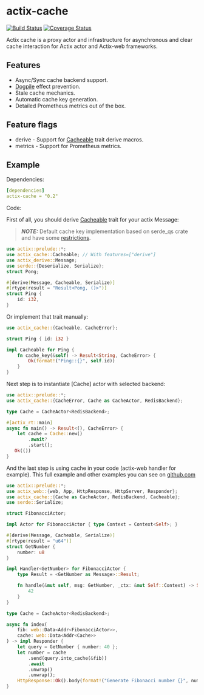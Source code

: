 # actix-cache

[![Build Status](https://travis-ci.org/rambler-digital-solutions/actix-cache.svg?branch=master)](https://travis-ci.org/rambler-digital-solutions/actix-cache)
[![Coverage Status](https://coveralls.io/repos/github/rambler-digital-solutions/actix-cache/badge.svg?branch=master)](https://coveralls.io/github/rambler-digital-solutions/actix-cache?branch=master)

Actix cache is a proxy actor and infrastructure for asynchronous and clear cache interaction for Actix actor and Actix-web frameworks.

## Features
* Async/Sync cache backend support.
* [Dogpile] effect prevention.
* Stale cache mechanics.
* Automatic cache key generation.
* Detailed Prometheus metrics out of the box.

## Feature flags
* derive - Support for [Cacheable] trait derive macros.
* metrics - Support for Prometheus metrics.

## Example

Dependencies:

```yaml
[dependencies]
actix-cache = "0.2"
```

Code:

First of all, you should derive [Cacheable] trait for your actix Message:

> **_NOTE:_** Default cache key implementation based on serde_qs crate
> and have some [restrictions](https://docs.rs/serde_qs/latest/serde_qs/#supported-types).


```rust
use actix::prelude::*;
use actix_cache::Cacheable; // With features=["derive"]
use actix_derive::Message;
use serde::{Deserialize, Serialize};
struct Pong;

#[derive(Message, Cacheable, Serialize)]
#[rtype(result = "Result<Pong, ()>")]
struct Ping {
    id: i32,
}
```
Or implement that trait manually:

```rust
use actix_cache::{Cacheable, CacheError};

struct Ping { id: i32 }

impl Cacheable for Ping {
    fn cache_key(&self) -> Result<String, CacheError> {
        Ok(format!("Ping::{}", self.id))
    }
}
```
Next step is to instantiate [Cache] actor with selected backend:

```rust
use actix::prelude::*;
use actix_cache::{CacheError, Cache as CacheActor, RedisBackend};

type Cache = CacheActor<RedisBackend>;

#[actix_rt::main]
async fn main() -> Result<(), CacheError> {
    let cache = Cache::new()
        .await?
        .start();
   Ok(())
}
```

And the last step is using cache in your code (actix-web handler for example).
This full example and other examples you can see on [github.com](https://github.com/rambler-digital-solutions/actix-cache/blob/master/examples/actix_web.rs)

```rust
use actix::prelude::*;
use actix_web::{web, App, HttpResponse, HttpServer, Responder};
use actix_cache::{Cache as CacheActor, RedisBackend, Cacheable};
use serde::Serialize;

struct FibonacciActor;

impl Actor for FibonacciActor { type Context = Context<Self>; }

#[derive(Message, Cacheable, Serialize)]
#[rtype(result = "u64")]
struct GetNumber {
    number: u8
}

impl Handler<GetNumber> for FibonacciActor {
    type Result = <GetNumber as Message>::Result;

    fn handle(&mut self, msg: GetNumber, _ctx: &mut Self::Context) -> Self::Result {
        42
    }
}

type Cache = CacheActor<RedisBackend>;

async fn index(
    fib: web::Data<Addr<FibonacciActor>>,
    cache: web::Data<Addr<Cache>>
) -> impl Responder {
    let query = GetNumber { number: 40 };
    let number = cache
        .send(query.into_cache(&fib))
        .await
        .unwrap()
        .unwrap();
    HttpResponse::Ok().body(format!("Generate Fibonacci number {}", number))
}
```


[Dogpile]: https://www.sobstel.org/blog/preventing-dogpile-effect/
[Cacheable]: https://docs.rs/actix-cache/latest/actix-cache/cache/trait.Cacheable.html
